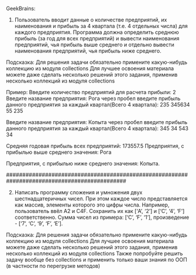  GeekBrains:

1.	Пользователь вводит данные о количестве предприятий, их наименования и прибыль
за 4 квартала (т.е. 4 отдельных числа) для каждого предприятия.
Программа должна определить среднюю прибыль (за год для всех предприятий)
и вывести наименования предприятий, чья прибыль выше среднего и отдельно
вывести наименования предприятий, чья прибыль ниже среднего.

Подсказка:
Для решения задачи обязательно примените какую-нибудь коллекцию из модуля collections
Для лучшее освоения материала можете даже сделать несколько решений этого задания,
применив несколько коллекций из модуля collections

Пример:
Введите количество предприятий для расчета прибыли: 2
Введите название предприятия: Рога
через пробел введите прибыль данного предприятия
за каждый квартал(Всего 4 квартала): 235 345634 55 235

Введите название предприятия: Копыта
через пробел введите прибыль данного предприятия
за каждый квартал(Всего 4 квартала): 345 34 543 34

Средняя годовая прибыль всех предприятий: 173557.5
Предприятия, с прибылью выше среднего значения: Рога

Предприятия, с прибылью ниже среднего значения: Копыта.

#############################################################################################

2.	Написать программу сложения и умножения двух шестнадцатеричных чисел.
При этом каждое число представляется как массив, элементы которого это цифры числа.
Например, пользователь ввёл A2 и C4F. Сохранить их как [‘A’, ‘2’] и [‘C’, ‘4’, ‘F’] соответственно.
Сумма чисел из примера: [‘C’, ‘F’, ‘1’], произведение - [‘7’, ‘C’, ‘9’, ‘F’, ‘E’].

Подсказка:
Для решения задачи обязательно примените какую-нибудь коллекцию из модуля collections
Для лучшее освоения материала можете даже сделать несколько решений этого задания,
применив несколько коллекций из модуля collections
Также попробуйте решить задачу вообще без collections и применить только ваши знания по ООП
(в частности по перегрузке методов)

